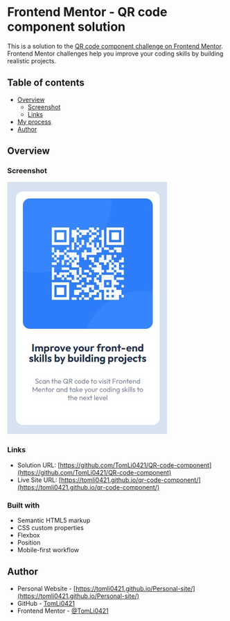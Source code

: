 # Frontend Mentor - QR code component solution

This is a solution to the [QR code component challenge on Frontend Mentor](https://www.frontendmentor.io/challenges/qr-code-component-iux_sIO_H). Frontend Mentor challenges help you improve your coding skills by building realistic projects.

## Table of contents

- [Overview](#overview)
  - [Screenshot](#screenshot)
  - [Links](#links)
- [My process](#my-process)
- [Author](#author)

## Overview

### Screenshot

![](./screenshot/screenshot.jpg)

### Links

- Solution URL: [https://github.com/TomLi0421/QR-code-component](https://github.com/TomLi0421/QR-code-component)
- Live Site URL: [https://tomli0421.github.io/qr-code-component/](https://tomli0421.github.io/qr-code-component/)

### Built with

- Semantic HTML5 markup
- CSS custom properties
- Flexbox
- Position
- Mobile-first workflow

## Author

- Personal Website - [https://tomli0421.github.io/Personal-site/](https://tomli0421.github.io/Personal-site/)
- GitHub - [TomLi0421](https://github.com/TomLi0421)
- Frontend Mentor - [@TomLi0421](https://www.frontendmentor.io/profile/TomLi0421)

